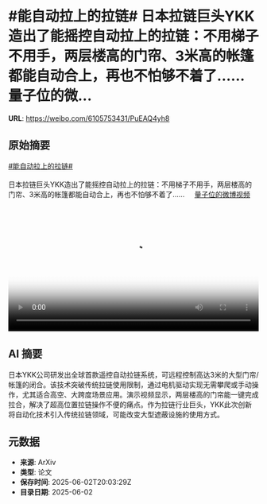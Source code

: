# #能自动拉上的拉链# 日本拉链巨头YKK造出了能摇控自动拉上的拉链：不用梯子不用手，两层楼高的门帘、3米高的帐篷都能自动合上，再也不怕够不着了…… 量子位的微...

**URL**: https://weibo.com/6105753431/PuEAQ4yh8

## 原始摘要

<a href="https://m.weibo.cn/search?containerid=231522type%3D1%26t%3D10%26q%3D%23%E8%83%BD%E8%87%AA%E5%8A%A8%E6%8B%89%E4%B8%8A%E7%9A%84%E6%8B%89%E9%93%BE%23&amp;extparam=%23%E8%83%BD%E8%87%AA%E5%8A%A8%E6%8B%89%E4%B8%8A%E7%9A%84%E6%8B%89%E9%93%BE%23" data-hide=""><span class="surl-text">#能自动拉上的拉链#</span></a> <br><br>日本拉链巨头YKK造出了能摇控自动拉上的拉链：不用梯子不用手，两层楼高的门帘、3米高的帐篷都能自动合上，再也不怕够不着了…… <a href="https://video.weibo.com/show?fid=1034:5172757143683211" data-hide=""><span class="url-icon"><img style="width: 1rem;height: 1rem" src="https://h5.sinaimg.cn/upload/2015/09/25/3/timeline_card_small_video_default.png" referrerpolicy="no-referrer"></span><span class="surl-text">量子位的微博视频</span></a> <br clear="both"><div style="clear: both"></div><video controls="controls" poster="https://tvax3.sinaimg.cn/orj480/006Fd7o3ly1i1zw2dcvhij30u01hcn0b.jpg" style="width: 100%"><source src="https://f.video.weibocdn.com/o0/rbeSirEglx08oHyqNyyI010412009HHh0E010.mp4?label=mp4_720p&amp;template=720x1280.24.0&amp;ori=0&amp;ps=1CwnkDw1GXwCQx&amp;Expires=1748898130&amp;ssig=rCMdwa%2F4OW&amp;KID=unistore,video"><source src="https://f.video.weibocdn.com/o0/fOIAzGDalx08oHyqyvkY010412005yxl0E010.mp4?label=mp4_hd&amp;template=540x960.24.0&amp;ori=0&amp;ps=1CwnkDw1GXwCQx&amp;Expires=1748898130&amp;ssig=rgVwoR%2BkUl&amp;KID=unistore,video"><source src="https://f.video.weibocdn.com/o0/npQQgIOBlx08oHyqTLZ60104120033tU0E010.mp4?label=mp4_ld&amp;template=360x640.24.0&amp;ori=0&amp;ps=1CwnkDw1GXwCQx&amp;Expires=1748898130&amp;ssig=cyQt34jEHk&amp;KID=unistore,video"><p>视频无法显示，请前往<a href="https://video.weibo.com/show?fid=1034%3A5172757143683211" target="_blank" rel="noopener noreferrer">微博视频</a>观看。</p></video>

## AI 摘要

日本YKK公司研发出全球首款遥控自动拉链系统，可远程控制高达3米的大型门帘/帐篷的闭合。该技术突破传统拉链使用限制，通过电机驱动实现无需攀爬或手动操作，尤其适合高空、大跨度场景应用。演示视频显示，两层楼高的门帘能一键完成拉合，解决了超高位置拉链操作不便的痛点。作为拉链行业巨头，YKK此次创新将自动化技术引入传统拉链领域，可能改变大型遮蔽设施的使用方式。

## 元数据

- **来源**: ArXiv
- **类型**: 论文
- **保存时间**: 2025-06-02T20:03:29Z
- **目录日期**: 2025-06-02
